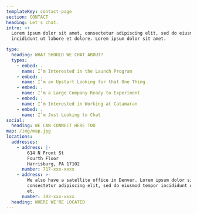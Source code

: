 ```yaml
---
templateKey: contact-page
section: CONTACT
heading: Let's chat.
intro: >+
  Lorem ipsum dolor sit amet, consectetur adipiscing elit, sed do eiusmod tempor
  incididunt ut labore et dolore. Lorem ipsum dolor sit amet.

type:
  heading: WHAT SHOULD WE CHAT ABOUT?
  types:
    - embed: .
      name: I’m Interested in the Launch Program
    - embed: .
      name: I’m an Upstart Looking for that One Thing
    - embed: .
      name: I’m a Large Company Ready to Experiment
    - embed: .
      name: I’m Interested in Working at Catamaran
    - embed: .
      name: I’m Just Looking to Chat
social:
  heading: WE CAN CONNECT HERE TOO
map: /img/map.jpg
locations:
  addresses:
    - address: |-
        614 N Front St
        Fourth Floor
        Harrisburg, PA 17102
      number: 717-xxx-xxxx
    - address: >-
        We also have a satellite office in Denver. Lorem ipsum dolor sit amet,
        consectetur adipiscing elit, sed do eiusmod tempor incididunt ut labore
        et.
      number: 303-xxx-xxxx
  heading: WHERE WE'RE LOCATED
---
```


